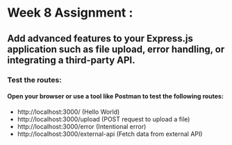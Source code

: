 # Week 8 Assignment :
## Add advanced features to your Express.js application such as file upload, error handling, or integrating a third-party API.
### Test the routes:
#### Open your browser or use a tool like Postman to test the following routes:
* http://localhost:3000/ (Hello World)
* http://localhost:3000/upload (POST request to upload a file)
* http://localhost:3000/error (Intentional error)
* http://localhost:3000/external-api (Fetch data from external API)
